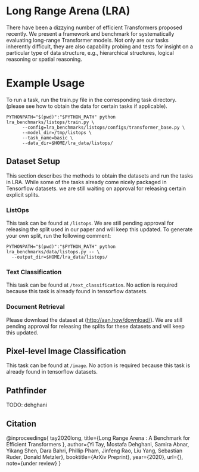 # Long Range Arena (LRA)
 
There have been a dizzying number of efficient Transformers proposed recently.
We present a framework and benchmark for systematically evaluating long-range 
Transformer  models. Not only are our tasks inherently difficult, they 
are also capability probing and tests for insight on a particular type 
of data structure, e.g., hierarchical structures, logical reasoning or 
spatial reasoning. 

# Example Usage

To run a task, run the train.py file in the corresponding task directory.
(please see how to obtain the data for certain tasks if applicable).

```
PYTHONPATH="$(pwd)":"$PYTHON_PATH" python lra_benchmarks/listops/train.py \
      --config=lra_benchmarks/listops/configs/transformer_base.py \
      --model_dir=/tmp/listops \
      --task_name=basic \
      --data_dir=$HOME/lra_data/listops/
```

## Dataset Setup

This section describes the methods to obtain the datasets and run the tasks
in LRA. While some of the tasks already come nicely packaged in Tensorflow
datasets. we are still waiting on approval for releasing certain explicit
splits. 

### ListOps

This task can be found at `/listops`. We are still pending approval for
releasing the split used in our paper and will keep this updated.
To generate your own split, run the following comment:
```
PYTHONPATH="$(pwd)":"$PYTHON_PATH" python lra_benchmarks/data/listops.py -- \
  --output_dir=$HOME/lra_data/listops/
```

### Text Classification

This task can be found at `/text_classification`. No action is required
because this task is already found in tensorflow datasets.

### Document Retrieval

Please download the dataset at (http://aan.how/download/). We are still
pending approval for releasing the splits for these datasets and will
keep this updated.

## Pixel-level Image Classification

This task can be found at `/image`. No action is required
because this task is already found in tensorflow datasets.

## Pathfinder

TODO: dehghani


## Citation

@inproceedings{
tay2020long,
title={Long Range Arena : A Benchmark for Efficient Transformers },
author={Yi Tay, Mostafa Dehghani, Samira Abnar, Yikang Shen, Dara Bahri,
Phillip Pham, Jinfeng Rao, Liu Yang, Sebastian Ruder, Donald Metzler},
booktitle={ArXiv Preprint},
year={2020},
url={},
note={under review}
}





